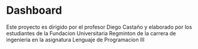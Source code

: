# Dashboard
Este proyecto es dirigido por el profesor Diego Castaño y elaborado por los estudiantes de la Fundacion Universitaria Regminton de la carrera de ingenieria en la asignatura Lenguaje de Programacion III
